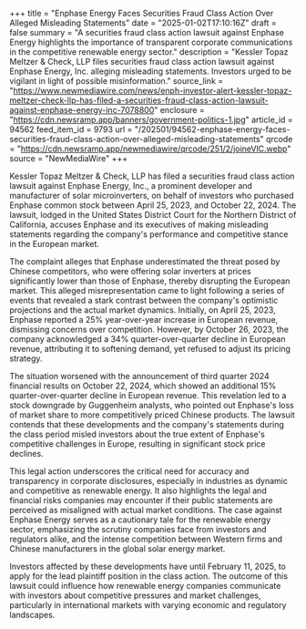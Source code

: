 +++
title = "Enphase Energy Faces Securities Fraud Class Action Over Alleged Misleading Statements"
date = "2025-01-02T17:10:16Z"
draft = false
summary = "A securities fraud class action lawsuit against Enphase Energy highlights the importance of transparent corporate communications in the competitive renewable energy sector."
description = "Kessler Topaz Meltzer & Check, LLP files securities fraud class action lawsuit against Enphase Energy, Inc. alleging misleading statements. Investors urged to be vigilant in light of possible misinformation."
source_link = "https://www.newmediawire.com/news/enph-investor-alert-kessler-topaz-meltzer-check-llp-has-filed-a-securities-fraud-class-action-lawsuit-against-enphase-energy-inc-7078800"
enclosure = "https://cdn.newsramp.app/banners/government-politics-1.jpg"
article_id = 94562
feed_item_id = 9793
url = "/202501/94562-enphase-energy-faces-securities-fraud-class-action-over-alleged-misleading-statements"
qrcode = "https://cdn.newsramp.app/newmediawire/qrcode/251/2/joineVlC.webp"
source = "NewMediaWire"
+++

<p>Kessler Topaz Meltzer & Check, LLP has filed a securities fraud class action lawsuit against Enphase Energy, Inc., a prominent developer and manufacturer of solar microinverters, on behalf of investors who purchased Enphase common stock between April 25, 2023, and October 22, 2024. The lawsuit, lodged in the United States District Court for the Northern District of California, accuses Enphase and its executives of making misleading statements regarding the company's performance and competitive stance in the European market.</p><p>The complaint alleges that Enphase underestimated the threat posed by Chinese competitors, who were offering solar inverters at prices significantly lower than those of Enphase, thereby disrupting the European market. This alleged misrepresentation came to light following a series of events that revealed a stark contrast between the company's optimistic projections and the actual market dynamics. Initially, on April 25, 2023, Enphase reported a 25% year-over-year increase in European revenue, dismissing concerns over competition. However, by October 26, 2023, the company acknowledged a 34% quarter-over-quarter decline in European revenue, attributing it to softening demand, yet refused to adjust its pricing strategy.</p><p>The situation worsened with the announcement of third quarter 2024 financial results on October 22, 2024, which showed an additional 15% quarter-over-quarter decline in European revenue. This revelation led to a stock downgrade by Guggenheim analysts, who pointed out Enphase's loss of market share to more competitively priced Chinese products. The lawsuit contends that these developments and the company's statements during the class period misled investors about the true extent of Enphase's competitive challenges in Europe, resulting in significant stock price declines.</p><p>This legal action underscores the critical need for accuracy and transparency in corporate disclosures, especially in industries as dynamic and competitive as renewable energy. It also highlights the legal and financial risks companies may encounter if their public statements are perceived as misaligned with actual market conditions. The case against Enphase Energy serves as a cautionary tale for the renewable energy sector, emphasizing the scrutiny companies face from investors and regulators alike, and the intense competition between Western firms and Chinese manufacturers in the global solar energy market.</p><p>Investors affected by these developments have until February 11, 2025, to apply for the lead plaintiff position in the class action. The outcome of this lawsuit could influence how renewable energy companies communicate with investors about competitive pressures and market challenges, particularly in international markets with varying economic and regulatory landscapes.</p>